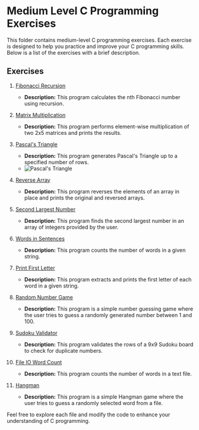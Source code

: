 # Medium Level C Programming Exercises

This folder contains medium-level C programming exercises. Each exercise is designed to help you practice and improve your C programming skills. Below is a list of the exercises with a brief description.

## Exercises

1. [Fibonacci Recursion](fibonacci_recursion.c)
   - **Description:** This program calculates the nth Fibonacci number using recursion.

2. [Matrix Multiplication](matrix_multiplication.c)
   - **Description:** This program performs element-wise multiplication of two 2x5 matrices and prints the results.

3. [Pascal's Triangle](pascal_triangle.c)
   - **Description:** This program generates Pascal's Triangle up to a specified number of rows.
   - ![Pascal's Triangle](https://upload.wikimedia.org/wikipedia/commons/0/0d/PascalTriangleAnimated2.gif)

4. [Reverse Array](reverse_array.c)
   - **Description:** This program reverses the elements of an array in place and prints the original and reversed arrays.

5. [Second Largest Number](second_largest_number.c)
   - **Description:** This program finds the second largest number in an array of integers provided by the user.

6. [Words in Sentences](words_in_sentences.c)
   - **Description:** This program counts the number of words in a given string.

7. [Print First Letter](print_first_letter.c)
   - **Description:** This program extracts and prints the first letter of each word in a given string.

8. [Random Number Game](random_number_game.c)
   - **Description:** This program is a simple number guessing game where the user tries to guess a randomly generated number between 1 and 100.

9. [Sudoku Validator](sudoku_validator.c)
   - **Description:** This program validates the rows of a 9x9 Sudoku board to check for duplicate numbers.

10. [File IO Word Count](file_io_word_count.c)
    - **Description:** This program counts the number of words in a text file.

11. [Hangman](hangman.c)
    - **Description:** This program is a simple Hangman game where the user tries to guess a randomly selected word from a file.

Feel free to explore each file and modify the code to enhance your understanding of C programming.